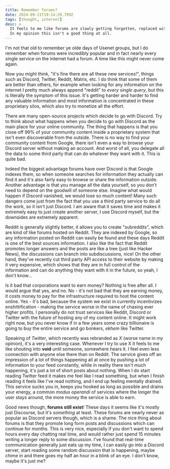 ```yaml
---
title: Remember forums?
date: 2024-09-21T19:14:29.799Z
tags: [thought, internet]
desc: >
  It feels to me like forums are slowly getting forgotten, replaced with more high-paced services like Discord or Twitter.
  In my opinion this isn't a good thing at all.
---
```


I'm not that old to remember ye olde days of Usenet groups, but I do remember when forums were incredibly popular and in fact nearly every single service on the internet had a forum. A time like this might never come again.

Now you might think, "it's fine there are all these new services!", things such as Discord, Twitter, Reddit, Matrix, etc.
I do think that some of them are better than others, for example when looking for any information on the internet I pretty much always append "reddit" to _every single query_, but this is literally the symptom of this issue. It's getting harder and harder to find any valuable information and most information is concentrated in these proprietary silos, which also try to monetize all the effort.

There are many open-source projects which decide to go with Discord. Try to think about what happens when you decide to go with Discord as the main place for your online community. The thing that happens is that you close off 99% of your community content inside a proprietary system that isn't even discoverable from the outside. There is no way to find your community content from Google, there isn't even a way to browse your Discord server without making an account. And worst of all, you delegate all the data to some third party that can do whatever they want with it. This is quite bad.

Indeed the biggest advantage forums have over Discord is that Google indexes them, so when someone searches for information they actually can find it and it's also fairly easy to browse or share the information outside. Another advantage is that you manage all the data yourself, so you don't need to depend on the goodwill of someone else. Imagine what would happen if Discord vanished, we would lose so much content! Many such dangers come just from the fact that you use a third party service to do all the work, so it isn't just Discord. I am aware that it saves time and makes it extremely easy to just create another server, I use Discord myself, but the downsides are extremely apparent.

Reddit is generally slightly better, it allows you to create "subreddits", which are kind of like forums hosted on Reddit. They are indexed by Google, so any information posted on Reddit can easily be found and these days Reddit is one of the best sources information. I also like the fact that Reddit promotes longer answers and the posts are like a tree (just like Hacker News), the discussions can branch into subdiscussions, nice! On the other hand, they've recently cut third party API access to their website by making it very expensive, which shows that they are in full control of the information and can do anything they want with it in the future, so yeah, I don't know...

Is it bad that corporations want to earn money? Nothing is free after all. I would argue that yes, and no. No - it's not bad that they are earning money, it costs money to pay for the infrastructure required to host the content online. Yes - it's bad, because the system we exist in currently incentivizes enshittification - making the service worse in the name of chasing ever higher profits. I personally do not trust services like Reddit, Discord or Twitter with the future of hosting any of my content online. It might work right now, but you never know if in a few years some crazy billionaire is going to buy the entire service and go bonkers, _ekhem_ like Twitter.

Speaking of _Twitter_, which recently was rebranded as _X_ (worse name in my opinion), it's a very interesting case. Whenever I try to use X it feels to me like shouting into **void** until someone, somewhere hears it. I feel even less connection with anyone else there than on Reddit. The service gives off an impression of a lot of things happening all at once by pushing a lot of information to your feed constantly, while in reality there isn't much happening, it's just a lot of short posts about nothing. When I do start reading Twitter feed it makes me feel like I read something, but when I finish reading it feels like I've read nothing, and I end up feeling mentally drained. This service sucks you in, keeps you hooked as long as possible and drains your energy, a common _modus operandi_ of services where the longer the user stays around, the more money the service is able to earn.

Good news though, **forums still exist**! These days it seems like it's mostly just Discourse, but it's _something_ at least. These forums are nearly never as popular as Discord servers though, which is a shame. The nice thing about forums is that they promote long form posts and discussions which can continue for months. This is very nice, especially if you don't want to spend hours every day chatting real time, and would rather just spend 15 minutes writing a longer reply to some discussion. I've found that real-time communication generally just eats up my time, I can easily go into a Discord server, start reading some random discussion that is happening, maybe chime in and there goes my half an hour in a blink of an eye. I don't know, maybe it's just me?
